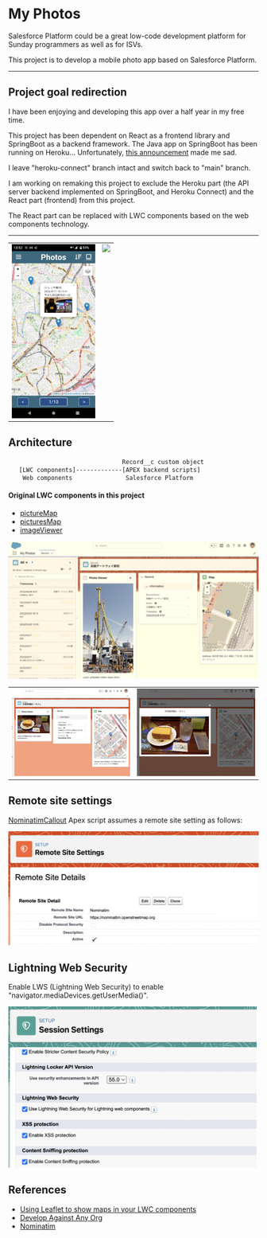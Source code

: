 # My Photos

Salesforce Platform could be a great low-code development platform for Sunday programmers as well as for ISVs.

This project is to develop a mobile photo app based on Salesforce Platform.

---
## Project goal redirection

I have been enjoying and developing this app over a half year in my free time.

This project has been dependent on React as a frontend library and SpringBoot as a backend framework. The Java app on SpringBoot has been running on Heroku... Unfortunately, [this announcement](https://blog.heroku.com/next-chapter) made me sad.

I leave "heroku-connect" branch intact and switch back to "main" branch.

I am working on remaking this project to exclude the Heroku part (the API server backend implemented on SpringBoot, and Heroku Connect) and the React part (frontend) from this project.

The React part can be replaced with LWC components based on the web components technology.

---
<table>
  <tr>
    <td valign="top"><img src="./doc/react-myphotos.png" height="350px"></td>
    <td valign="top"><img src="./doc/Tressa.png" height="350px"></td>
  </tr>
</table>

## Architecture

```
                                Record__c custom object
   [LWC components]-------------[APEX backend scripts]
    Web components               Salesforce Platform

```

#### Original LWC components in this project

- [pictureMap](./myphotos/myphotos/main/default/lwc/pictureMap)
- [picturesMap](./myphotos/myphotos/main/default/lwc/picturesMap)
- [imageViewer](./myphotos/myphotos/main/default/lwc/imageViewer)

<img src="./doc/RecordPage.png" width="700px">

<table>
  <tr>
    <td valign="top"><img src="./doc/Bunmeido.png"/></td>
    <td valign="top"><img src="./doc/Bunmeido2.png"/></td>    
  </tr>
</table>

## Remote site settings

[NominatimCallout](./myphotos/myphotos/main/default/classes/NominatimCallout.cls) Apex script assumes a remote site setting as follows:

<img src="./doc/RemoteSiteSettings.png" width="600px">

## Lightning Web Security

Enable LWS (Lightning Web Security) to enable "navigator.mediaDevices.getUserMedia()".

<img src="./doc/LWS.png" width="500px">

## References
- [Using Leaflet to show maps in your LWC components](https://sonneiltech.com/2021/01/using-leaflet-to-show-maps-in-your-lwc-components/)
- [Develop Against Any Org](https://developer.salesforce.com/docs/atlas.en-us.238.0.sfdx_dev.meta/sfdx_dev/sfdx_dev_develop_any_org.htm)
- [Nominatim](https://nominatim.org/)
